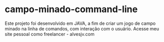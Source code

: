 # campo-minado-command-line
Este projeto foi desenvolvido em JAVA, a fim de criar um jogo de campo minado na linha de comandos, com interação com o usuário. 
Acesse meu site pessoal como freelancer - alvesjv.com
